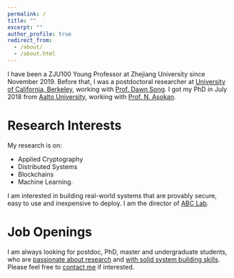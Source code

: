 ```yaml
---
permalink: /
title: ""
excerpt: ""
author_profile: true
redirect_from: 
  - /about/
  - /about.html
---
```


I have been a ZJU100 Young Professor at Zhejiang University since November 2019.
Before that, I was a postdoctoral researcher at [University of California, Berkeley](https://berkeley.edu), working with [Prof. Dawn Song](https://people.eecs.berkeley.edu/~dawnsong/). 
I got my PhD in July 2018 from [Aalto University](https://aalto.fi), working with [Prof. N. Asokan](https://asokan.org/asokan/).


Research Interests
======
My research is on:
- Applied Cryptography
- Distributed Systems
- Blockchains
- Machine Learning.

I am interested in building real-world systems that are provably secure, easy to use and inexpensive to deploy.
I am the director of [ABC Lab](https://zju-abc.com).


Job Openings
======
I am always looking for postdoc, PhD, master and undergraduate students, who are <u>passionate about research</u> and <u>with solid system building skills</u>.
Please feel free to [contact me](mailto:liujian2411@zju.edu.cn) if interested.
